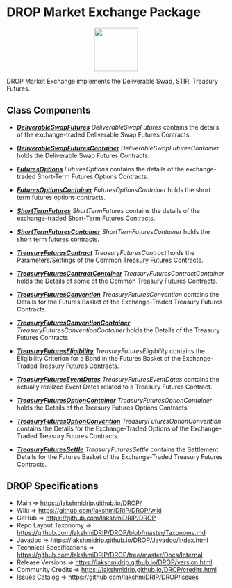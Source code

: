 # DROP Market Exchange Package

<p align="center"><img src="https://github.com/lakshmiDRIP/DROP/blob/master/DRIP_Logo.gif?raw=true" width="100"></p>

DROP Market Exchange implements the Deliverable Swap, STIR, Treasury Futures.


## Class Components

 * [***DeliverableSwapFutures***](https://github.com/lakshmiDRIP/DROP/tree/master/src/main/java/org/drip/market/exchange/DeliverableSwapFutures.java)
 <i>DeliverableSwapFutures</i> contains the details of the exchange-traded Deliverable Swap Futures
 Contracts.

 * [***DeliverableSwapFuturesContainer***](https://github.com/lakshmiDRIP/DROP/tree/master/src/main/java/org/drip/market/exchange/DeliverableSwapFuturesContainer.java)
 <i>DeliverableSwapFuturesContainer</i> holds the Deliverable Swap Futures Contracts.

 * [***FuturesOptions***](https://github.com/lakshmiDRIP/DROP/tree/master/src/main/java/org/drip/market/exchange/FuturesOptions.java)
 <i>FuturesOptions</i> contains the details of the exchange-traded Short-Term Futures Options Contracts.

 * [***FuturesOptionsContainer***](https://github.com/lakshmiDRIP/DROP/tree/master/src/main/java/org/drip/market/exchange/FuturesOptionsContainer.java)
 <i>FuturesOptionsContainer</i> holds the short term futures options contracts.

 * [***ShortTermFutures***](https://github.com/lakshmiDRIP/DROP/tree/master/src/main/java/org/drip/market/exchange/ShortTermFutures.java)
 <i>ShortTermFutures</i> contains the details of the exchange-traded Short-Term Futures Contracts.

 * [***ShortTermFuturesContainer***](https://github.com/lakshmiDRIP/DROP/tree/master/src/main/java/org/drip/market/exchange/ShortTermFuturesContainer.java)
 <i>ShortTermFuturesContainer</i> holds the short term futures contracts.

 * [***TreasuryFuturesContract***](https://github.com/lakshmiDRIP/DROP/tree/master/src/main/java/org/drip/market/exchange/TreasuryFuturesContract.java)
 <i>TreasuryFuturesContract</i> holds the Parameters/Settings of the Common Treasury Futures Contracts.

 * [***TreasuryFuturesContractContainer***](https://github.com/lakshmiDRIP/DROP/tree/master/src/main/java/org/drip/market/exchange/TreasuryFuturesContractContainer.java)
 <i>TreasuryFuturesContractContainer</i> holds the Details of some of the Common Treasury Futures Contracts.

 * [***TreasuryFuturesConvention***](https://github.com/lakshmiDRIP/DROP/tree/master/src/main/java/org/drip/market/exchange/TreasuryFuturesConvention.java)
 <i>TreasuryFuturesConvention</i> contains the Details for the Futures Basket of the Exchange-Traded Treasury
 Futures Contracts.

 * [***TreasuryFuturesConventionContainer***](https://github.com/lakshmiDRIP/DROP/tree/master/src/main/java/org/drip/market/exchange/TreasuryFuturesConventionContainer.java)
 <i>TreasuryFuturesConventionContainer</i> holds the Details of the Treasury Futures Contracts.

 * [***TreasuryFuturesEligibility***](https://github.com/lakshmiDRIP/DROP/tree/master/src/main/java/org/drip/market/exchange/TreasuryFuturesEligibility.java)
 <i>TreasuryFuturesEligibility</i> contains the Eligibility Criterion for a Bond in the Futures Basket of the
 Exchange-Traded Treasury Futures Contracts.

 * [***TreasuryFuturesEventDates***](https://github.com/lakshmiDRIP/DROP/tree/master/src/main/java/org/drip/market/exchange/TreasuryFuturesEventDates.java)
 <i>TreasuryFuturesEventDates</i> contains the actually realized Event Dates related to a Treasury Futures
 Contract.

 * [***TreasuryFuturesOptionContainer***](https://github.com/lakshmiDRIP/DROP/tree/master/src/main/java/org/drip/market/exchange/TreasuryFuturesOptionContainer.java)
 <i>TreasuryFuturesOptionContainer</i> holds the Details of the Treasury Futures Options Contracts.

 * [***TreasuryFuturesOptionConvention***](https://github.com/lakshmiDRIP/DROP/tree/master/src/main/java/org/drip/market/exchange/TreasuryFuturesOptionConvention.java)
 <i>TreasuryFuturesOptionConvention</i> contains the Details for the Exchange-Traded Options of the Exchange-
 Traded Treasury Futures Contracts.

 * [***TreasuryFuturesSettle***](https://github.com/lakshmiDRIP/DROP/tree/master/src/main/java/org/drip/market/exchange/TreasuryFuturesSettle.java)
 <i>TreasuryFuturesSettle</i> contains the Settlement Details for the Futures Basket of the Exchange-Traded
 Treasury Futures Contracts.


## DROP Specifications

 * Main                     => https://lakshmidrip.github.io/DROP/
 * Wiki                     => https://github.com/lakshmiDRIP/DROP/wiki
 * GitHub                   => https://github.com/lakshmiDRIP/DROP
 * Repo Layout Taxonomy     => https://github.com/lakshmiDRIP/DROP/blob/master/Taxonomy.md
 * Javadoc                  => https://lakshmidrip.github.io/DROP/Javadoc/index.html
 * Technical Specifications => https://github.com/lakshmiDRIP/DROP/tree/master/Docs/Internal
 * Release Versions         => https://lakshmidrip.github.io/DROP/version.html
 * Community Credits        => https://lakshmidrip.github.io/DROP/credits.html
 * Issues Catalog           => https://github.com/lakshmiDRIP/DROP/issues
